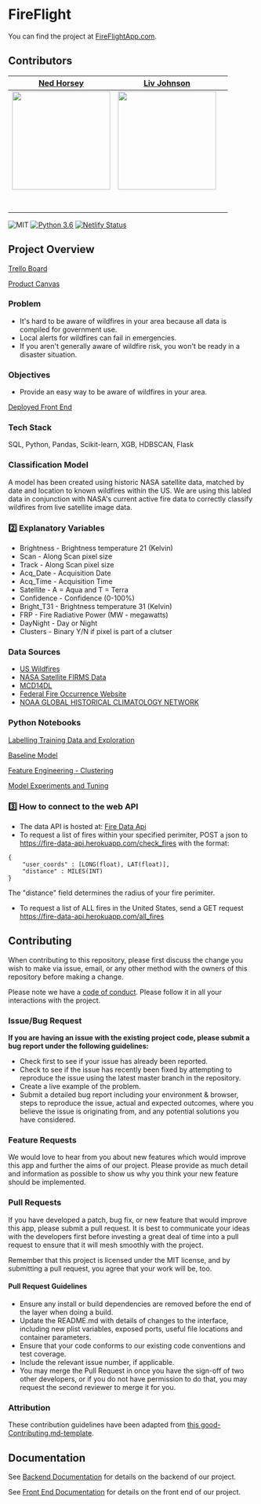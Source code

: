 # FireFlight
You can find the project at [FireFlightApp.com](https://www.fireflightapp.com/).

## Contributors

|                                       [Ned Horsey](https://github.com/Rice-from-data)                                        |                                       [Liv Johnson](https://github.com/livjab)                                        |                                       [](https://github.com/)                                        |
| :-----------------------------------------------------------------------------------------------------------: | :-----------------------------------------------------------------------------------------------------------: | :-----------------------------------------------------------------------------------------------------------: |
|                      [<img src="https://avatars1.githubusercontent.com/u/44828872?s=460&v=4" width = "200" />](https://github.com/Rice-from-data)                       |                      [<img src="https://avatars2.githubusercontent.com/u/23245487?s=460&v=4" width = "200" />](https://github.com/livjab)                       |                                             |                                             |                                             |
|                 [<img src="https://github.com/favicon.ico" width="15"> ](https://github.com/Rice-from-data)                 |            [<img src="https://github.com/favicon.ico" width="15"> ](https://github.com/livjab)             |                         |
| [ <img src="https://static.licdn.com/sc/h/al2o9zrvru7aqj8e1x2rzsrca" width="15"> ](https://www.linkedin.com/in/edmond-horsey) | [ <img src="https://static.licdn.com/sc/h/al2o9zrvru7aqj8e1x2rzsrca" width="15"> ](https://www.linkedin.com/in/liv-johnson-015523144/) |  |


![MIT](https://img.shields.io/packagist/l/doctrine/orm.svg)
[![Python 3.6](https://img.shields.io/badge/python-3.6-blue.svg)](https://www.python.org/downloads/release/python-360/)
[![Netlify Status](https://api.netlify.com/api/v1/badges/b5c4db1c-b10d-42c3-b157-3746edd9e81d/deploy-status)](https://fireflight.netlify.com/)

## Project Overview

[Trello Board](https://trello.com/b/LHd7GbuL/labs15-forest-fire)

[Product Canvas](https://www.notion.so/dd55f670427b40f7bc0503e36ad58ea9?v=d4cc255c2ad341a1b2ccd03f0d8d86f9)

### Problem
 - It's hard to be aware of wildfires in your area because all data is compiled for government use.
 - Local alerts for wildfires can fail in emergencies.
 - If you aren't generally aware of wildfire risk, you won't be ready in a disaster situation.
 
### Objectives
 
 - Provide an easy way to be aware of wildfires in your area.
 
[Deployed Front End](https://fireflight.netlify.com/)

### Tech Stack

SQL, Python, Pandas, Scikit-learn, XGB, HDBSCAN, Flask

### Classification Model

A model has been created using historic NASA satellite data, matched by date and location to known wildfires within the US. We are using this labled data in conjunction with NASA's current active fire data to correctly classify wildfires from live satellite image data. 

### 2️⃣ Explanatory Variables

-   Brightness - Brightness temperature 21 (Kelvin) 
-   Scan - Along Scan pixel size 
-   Track - Along Scan pixel size
-   Acq_Date - Acquisition Date 
-   Acq_Time  - Acquisition Time 
-   Satellite -  	A = Aqua and T = Terra
-   Confidence - Confidence (0-100%) 
-   Bright_T31 - Brightness temperature 31 (Kelvin) 
-   FRP - Fire Radiative Power (MW - megawatts) 
-   DayNight  - Day or Night 
-   Clusters - Binary Y/N if pixel is part of a clutser


### Data Sources


-   [US Wildfires](https://www.kaggle.com/rtatman/188-million-us-wildfires)
-   [NASA Satellite FIRMS Data](https://firms.modaps.eosdis.nasa.gov/active_fire/#firms-txt)
-   [MCD14DL](https://earthdata.nasa.gov/earth-observation-data/near-real-time/firms/c6-mcd14dl#ed-firms-attributes)
-   [Federal Fire Occurrence Website](https://wildfire.cr.usgs.gov/firehistory)
-   [NOAA GLOBAL HISTORICAL CLIMATOLOGY NETWORK](https://www.ncdc.noaa.gov/data-access/land-based-station-data/land-based-datasets/global-historical-climatology-network-monthly-version-4)

### Python Notebooks


[Labelling Training Data and Exploration](https://github.com/labs15-forest-fire/Data-Science/blob/master/Labelling_Data/Labelling_Exploratory_Analysis_Training_Dataset.ipynb)

[Baseline Model](https://github.com/labs15-forest-fire/Data-Science/blob/master/Baseline%20Model%20v2/DTC_Baseline_Model.ipynb)

[Feature Engineering - Clustering](https://github.com/labs15-forest-fire/Data-Science/blob/master/Feature%20Engineering/Clustering/Binary_Clustering.ipynb)

[Model Experiments and Tuning](https://github.com/labs15-forest-fire/Data-Science/blob/master/Fast%20Model%20Exploration%20v2/Model_Selection_Experiments_v2_clustering.ipynb)

### 3️⃣ How to connect to the web API

- The data API is hosted at: [Fire Data Api](https://fire-data-api.herokuapp.com/)
- To request a list of fires within your specified perimiter, POST  a json to https://fire-data-api.herokuapp.com/check_fires with the format: 

```
{
	"user_coords" : [LONG(float), LAT(float)],
	"distance" : MILES(INT)
}
```
The "distance" field determines the radius of your fire perimiter.

- To request a list of ALL fires in the United States, send a GET request https://fire-data-api.herokuapp.com/all_fires 

[comment]: <> (# 3️⃣ How to connect to the data API)
[comment]: <> ( 🚫 List directions on how to connect to the API here)

## Contributing

When contributing to this repository, please first discuss the change you wish to make via issue, email, or any other method with the owners of this repository before making a change.

Please note we have a [code of conduct](./CODE_OF_CONDUCT.md). Please follow it in all your interactions with the project.

### Issue/Bug Request

 **If you are having an issue with the existing project code, please submit a bug report under the following guidelines:**
 - Check first to see if your issue has already been reported.
 - Check to see if the issue has recently been fixed by attempting to reproduce the issue using the latest master branch in the repository.
 - Create a live example of the problem.
 - Submit a detailed bug report including your environment & browser, steps to reproduce the issue, actual and expected outcomes,  where you believe the issue is originating from, and any potential solutions you have considered.

### Feature Requests

We would love to hear from you about new features which would improve this app and further the aims of our project. Please provide as much detail and information as possible to show us why you think your new feature should be implemented.

### Pull Requests

If you have developed a patch, bug fix, or new feature that would improve this app, please submit a pull request. It is best to communicate your ideas with the developers first before investing a great deal of time into a pull request to ensure that it will mesh smoothly with the project.

Remember that this project is licensed under the MIT license, and by submitting a pull request, you agree that your work will be, too.

#### Pull Request Guidelines

- Ensure any install or build dependencies are removed before the end of the layer when doing a build.
- Update the README.md with details of changes to the interface, including new plist variables, exposed ports, useful file locations and container parameters.
- Ensure that your code conforms to our existing code conventions and test coverage.
- Include the relevant issue number, if applicable.
- You may merge the Pull Request in once you have the sign-off of two other developers, or if you do not have permission to do that, you may request the second reviewer to merge it for you.

### Attribution

These contribution guidelines have been adapted from [this good-Contributing.md-template](https://gist.github.com/PurpleBooth/b24679402957c63ec426).

## Documentation

See [Backend Documentation](https://github.com/labs15-forest-fire/backend) for details on the backend of our project.

See [Front End Documentation](https://github.com/labs15-forest-fire/frontend) for details on the front end of our project.

